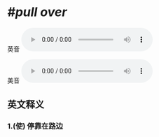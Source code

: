 # ***\#pull over*** 
英音
<audio src="./media/pull over1_AAC.aac" controls="controls"></audio>

美音
<audio src="./media/pull over2_AAC.aac" controls="controls"></audio>



  

英文释义
---
### 1.**(使) 停靠在路边**  


